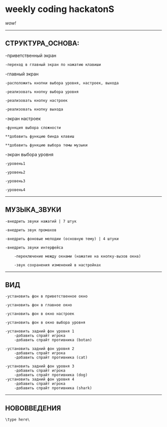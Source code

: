 # weekly coding hackatonS
*wow!*

---
## СТРУКТУРА_ОСНОВА:
-приветственный экран 

    -переход в главный экран по нажатию клавиши
    
-главный экран

    -расположить кнопки выбора уровня, настроек, выхода 

    -реализовать кнопку выбора уровня

    -реализовать кнопку настроек

    -реализовать кнопку выхода
    
-экран настроек

    -функция выбора сложности
    
    **добавить функцию бинда клавиш
    
    **добавить функцию выбора темы музыки
    
-экран выбора уровня

    -уровень1

    -уровень2

    -уровень3

    -уровень4
------------------------
## МУЗЫКА_ЗВУКИ

    -внедрить звуки нажатий | 7 штук

    -внедрить звук промахов

    -внедрить фоновые мелодии (основную тему) | 4 штуки

    -внедрить звуки интерфейса

        -переключение между окнами (нажатие на кнопку-вызов окна)
        
        -звук сохранения изменений в настройках
------------------------
## ВИД
    -установить фон в приветственное окно

    -установить фон в главное окно

    -установить фон в окно настроек

    -установить фон в окно выбора уровня

    -установить задний фон уровня 1
        -добавить спрайт игрока
        -добавить спрайт противника (botan)

    -установить задний фон уровня 2
        -добавить спрайт игрока
        -добавить спрайт противника (cat)

    -установить задний фон уровня 3
        -добавить спрайт игрока
        -добавить спрайт противника (dog)
    -установить задний фон уровня 4
        -добавить спрайт игрока
        -добавить спрайт противника (shark)
------------------------
## НОВОВВЕДЕНИЯ
    \type here\